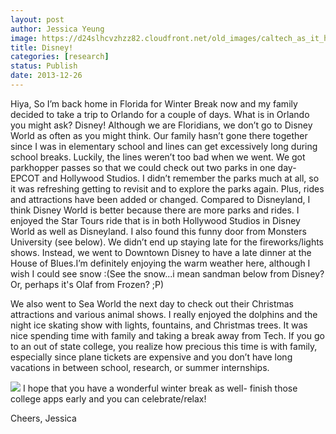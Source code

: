 ```yaml
---
layout: post
author: Jessica Yeung
image: https://d24slhcvzhzz82.cloudfront.net/old_images/caltech_as_it_happens/6a0105349b8251970b01a3faf231b7970b.jpg
title: Disney!
categories: [research]
status: Publish
date: 2013-12-26
---
```


Hiya,
So I’m back home in Florida for Winter Break now and my family decided to take a trip to Orlando for a couple of days. What is in Orlando you might ask? Disney! Although we are Floridians, we don’t go to Disney World as often as you might think. Our family hasn’t gone there together since I was in elementary school and lines can get excessively long during school breaks. Luckily, the lines weren’t too bad when we went. We got parkhopper passes so that we could check out two parks in one day- EPCOT and Hollywood Studios. I didn’t remember the parks much at all, so it was refreshing getting to revisit and to explore the parks again. Plus, rides and attractions have been added or changed. Compared to Disneyland, I think Disney World is better because there are more parks and rides. I enjoyed the Star Tours ride that is in both Hollywood Studios in Disney World as well as Disneyland. I also found this funny door from Monsters University (see below). We didn’t end up staying late for the fireworks/lights shows. Instead, we went to Downtown Disney to have a late dinner at the House of Blues.I’m definitely enjoying the warm weather here, although I wish I could see snow :(See the snow...i mean sandman below from Disney? Or, perhaps it's Olaf from Frozen? ;P)

We also went to Sea World the next day to check out their Christmas attractions and various animal shows. I really enjoyed the dolphins and the night ice skating show with lights, fountains, and Christmas trees. It was nice spending time with family and taking a break away from Tech. If you go to an out of state college, you realize how precious this time is with family, especially since plane tickets are expensive and you don’t have long vacations in between school, research, or summer internships.


![](https://d24slhcvzhzz82.cloudfront.net/old_images/caltech_as_it_happens/6a0105349b8251970b019b037de0ec970c.jpg)
I hope that you have a wonderful winter break as well- finish those college apps early and you can celebrate/relax!

Cheers,
Jessica 
